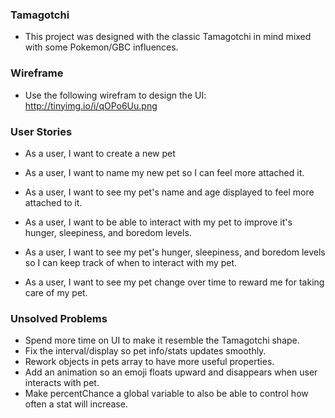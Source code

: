 ### Tamagotchi
- This project was designed with the classic Tamagotchi in mind mixed with some Pokemon/GBC influences.

### Wireframe

- Use the following wirefram to design the UI: http://tinyimg.io/i/qOPo6Uu.png

### User Stories

- As a user, I want to create a new pet

- As a user, I want to name my new pet so I can feel more attached it.

- As a user, I want to see my pet's name and age displayed to feel more attached to it.

- As a user, I want to be able to interact with my pet to improve it's hunger, sleepiness, and boredom levels.

- As a user, I want to see my pet's hunger, sleepiness, and boredom levels so I can keep track of when to interact with my pet.

- As a user, I want to see my pet change over time to reward me for taking care of my pet.

### Unsolved Problems
- Spend more time on UI to make it resemble the Tamagotchi shape.
- Fix the interval/display so pet info/stats updates smoothly.
- Rework objects in pets array to have more useful properties.
- Add an animation so an emoji floats upward and disappears when user interacts with pet.
- Make percentChance a global variable to also be able to control how often a stat will increase.